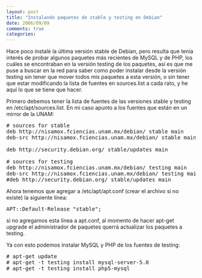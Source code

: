 ```yaml
---
layout: post
title: "Instalando paquetes de stable y testing en Debian"
date: 2006/09/09
comments: true
categories: 
---
```


Hace poco instalé la última versión stable de Debian, pero resulta que tenía interés de probar algunos paquetes más recientes de MySQL y de PHP, los cuáles se encontraban en la versión testing de los paquetes, así es que me puse a buscar en la red para saber como poder instalar desde la versión testing sin tener que mover todos mis paquetes a esta versión, o sin tener que estar modificando la lista de fuentes en sources.list a cada rato, y he aquí lo que se tiene que hacer.

<!-- more -->

Primero debemos tener la lista de fuentes de las versiones stable y testing en /etc/apt/sources.list. En mi caso apunto a los fuentes que están en un mirror de la UNAM:
<pre lang="bash"># sources for stable
deb http://nisamox.fciencias.unam.mx/debian/ stable main
deb-src http://nisamox.fciencias.unam.mx/debian/ stable main

deb http://security.debian.org/ stable/updates main

# sources for testing
deb http://nisamox.fciencias.unam.mx/debian/ testing main
deb-src http://nisamox.fciencias.unam.mx/debian/ testing main
#deb http://security.debian.org/ stable/updates main</pre>
Ahora tenemos que agregar a /etc/apt/apt.conf (crear el archivo si no existe) la siguiente línea:
<pre lang="bash">APT::Default-Release "stable";</pre>
si no agregamos esta línea a apt.conf, al momento de hacer apt-get upgrade el administrador de paquetes querrá actualizar los paquetes a testing.

Ya con esto podemos instalar MySQL y PHP de los fuentes de testing:
<pre># apt-get update
# apt-get -t testing install mysql-server-5.0
# apt-get -t testing install php5-mysql</pre>
